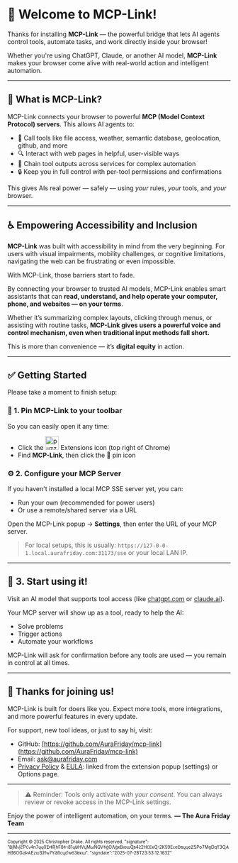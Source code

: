 # 🎉 Welcome to MCP-Link!

Thanks for installing **MCP-Link** — the powerful bridge that lets AI agents control tools, automate tasks, and work directly inside your browser!

Whether you're using ChatGPT, Claude, or another AI model, **MCP-Link** makes your browser come alive with real-world action and intelligent automation.

---

## 🚀 What is MCP-Link?

MCP-Link connects your browser to powerful **MCP (Model Context Protocol) servers**. This allows AI agents to:

* 🧠 Call tools like file access, weather, semantic database, geolocation, github, and more
* 🔍 Interact with web pages in helpful, user-visible ways
* 🔄 Chain tool outputs across services for complex automation
* 🔒 Keep you in full control with per-tool permissions and confirmations

This gives AIs real power — safely — using *your* rules, *your* tools, and *your* browser.

---

## ♿ Empowering Accessibility and Inclusion

**MCP-Link** was built with accessibility in mind from the very beginning. For users with visual impairments, mobility challenges, or cognitive limitations, navigating the web can be frustrating or even impossible.

With MCP-Link, those barriers start to fade.

By connecting your browser to trusted AI models, MCP-Link enables smart assistants that can **read, understand, and help operate your computer, phone, and websites — on your terms**.

Whether it’s summarizing complex layouts, clicking through menus, or assisting with routine tasks, **MCP-Link gives users a powerful voice and control mechanism, even when traditional input methods fall short.**

This is more than convenience — it’s **digital equity** in action.

---

## ✅ Getting Started

Please take a moment to finish setup:

### 📌 1. **Pin MCP-Link to your toolbar**

So you can easily open it any time:

* Click the <img src="assets/puzzle.png" width="31" height="31" alt="puzzle-piece icon"> Extensions icon (top right of Chrome)
* Find **MCP-Link**, then click the 📌 pin icon

### ⚙️ 2. **Configure your MCP Server**

If you haven't installed a local MCP SSE server yet, you can:

* Run your own (recommended for power users)
* Or use a remote/shared server via a URL

Open the MCP-Link popup → **Settings**, then enter the URL of your MCP server.

> For local setups, this is usually:
> `https://127-0-0-1.local.aurafriday.com:31173/sse`
> or your local LAN IP.

---

## 💬 3. Start using it!

Visit an AI model that supports tool access (like [chatgpt.com](https://chatgpt.com) or [claude.ai](https://claude.ai)).

Your MCP server will show up as a tool, ready to help the AI:

* Solve problems
* Trigger actions
* Automate your workflows

MCP-Link will ask for confirmation before any tools are used — you remain in control at all times.

---

## 🙌 Thanks for joining us!

MCP-Link is built for doers like you. Expect more tools, more integrations, and more powerful features in every update.

For support, new tool ideas, or just to say hi, visit:

* GitHub: [https://github.com/AuraFriday/mcp-link](https://github.com/AuraFriday/mcp-link)
* Email: [ask@aurafriday.com](mailto:ask@aurafriday.com)
* [Privacy Policy](PRIVACY.md) & [EULA](EULA.md): linked from the extension popup (settings) or Options page.

---

> ⚠️ Reminder: Tools only activate *with your consent*. You can always review or revoke access in the MCP-Link settings.

Enjoy the power of intelligent automation, on your terms.
**— The Aura Friday Team**

---

<small><sup>Copyright © 2025 Christopher Drake. All rights reserved. "signature": "ᏴjМᴠĵꙄƤ𐐕ᴠ4ո7ųԛ0ᗪᏎƦһϜ8Ꮞ৭81ԛȣHVųМωΝQVᏎģΟɅģхВıoɯɊƽ𝟦Ꙅ2H𐐕ꓰĸɊ৭2Ƙ5𝟫Eꞇеꓓƽųԛeꓜ𝟧Ρօ𝟩ΜgⅮqꓔ𝟥Ɋ𝛢Нƌ6OGϨÞᎪЕzѡȜƻfᴡ7ҮƋßcųďwᏮ3ȣĸɯ". "signdate":"2025-07-28T23:53:12.163Z" </sup></small>
